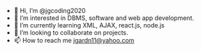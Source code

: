 - 👋 Hi, I’m @jgcoding2020
- 👀 I’m interested in DBMS, software and web app development.
- 🌱 I’m currently learning XML, AJAX, react.js, node.js
- 💞️ I’m looking to collaborate on projects.
- 📫 How to reach me jgardn11@yahoo.com

<!---
jgcoding2020/jgcoding2020 is a ✨ special ✨ repository because its `README.md` (this file) appears on your GitHub profile.
You can click the Preview link to take a look at your changes.
--->

